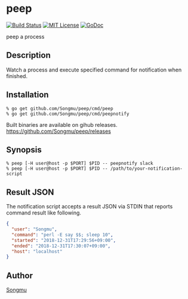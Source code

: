 peep
=======

[![Build Status](https://travis-ci.org/Songmu/peep.png?branch=master)][travis]
[![MIT License](http://img.shields.io/badge/license-MIT-blue.svg?style=flat-square)][license]
[![GoDoc](https://godoc.org/github.com/Songmu/peep?status.svg)][godoc]

[travis]: https://travis-ci.org/Songmu/peep
[license]: https://github.com/Songmu/peep/blob/master/LICENSE
[godoc]: https://godoc.org/github.com/Songmu/peep

peep a process

## Description

Watch a process and execute specified command for notification when finished.

## Installation

    % go get github.com/Songmu/peep/cmd/peep
    % go get github.com/Songmu/peep/cmd/peepnotify

Built binaries are available on gihub releases.
<https://github.com/Songmu/peep/releases>

## Synopsis

    % peep [-H user@host -p $PORT] $PID -- peepnotify slack
    % peep [-H user@host -p $PORT] $PID -- /path/to/your-notification-script

## Result JSON

The notification script accepts a result JSON via STDIN that reports command result like following.

```json
{
  "user": "Songmu",
  "command": "perl -E say $$; sleep 10",
  "started": "2018-12-31T17:29:56+09:00",
  "ended": "2018-12-31T17:30:07+09:00",
  "host": "localhost"
}
```

## Author

[Songmu](https://github.com/Songmu)
